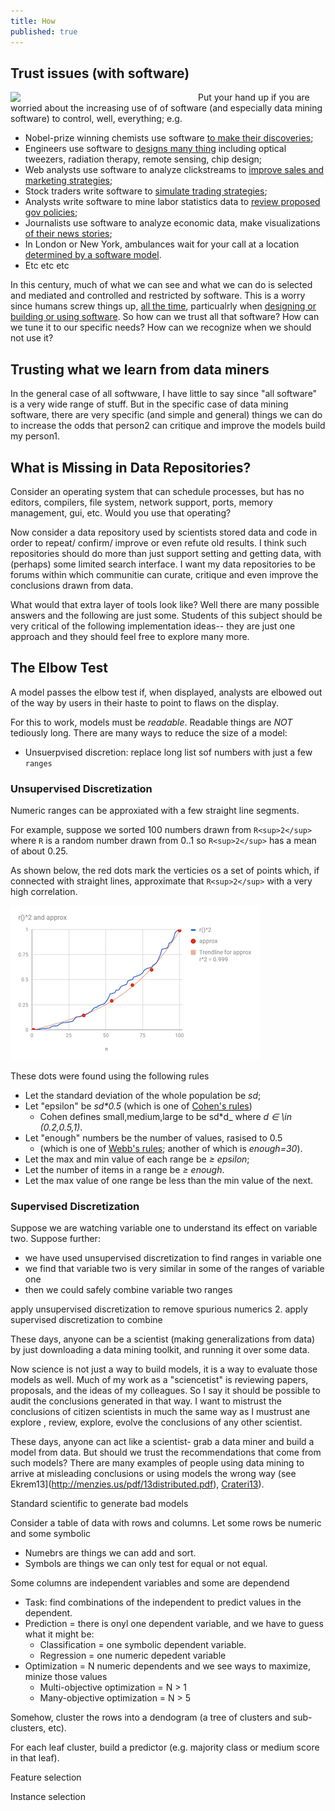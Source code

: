 ```yaml
---
title: How
published: true
---
```


## Trust issues (with software)

<img src="http://www.publicdomainpictures.net/pictures/80000/t2/silhouette-boy-with-hands-up.jpg" align=left width=300>
Put your hand up if you are worried about the
increasing use of of
software (and especially data mining software) to control, well, everything; e.g.

- Nobel-prize winning chemists use software  [to make their discoveries](http://goo.gl/Lwensc); 
- Engineers use software to [designs many thing]( http://goo.gl/qBMyIZ)
  including optical tweezers, radiation therapy, remote sensing,  chip design;  
- Web analysts use software  to analyze clickstreams to [improve sales and marketing strategies](http://goo.gl/b26CfY);
- Stock traders write software to [simulate trading strategies](http://www.quantopian.com);
- Analysts write software  to mine   labor statistics data to [review proposed gov policies](http://goo.gl/X4kgnc);
- Journalists use software   to analyze economic data, make visualizations [of their news stories](http://fivethirtyeight.com);
- In London or New York,  ambulances wait for your call at a location [determined by a software model](http://goo.gl/8SMd1p).
- Etc etc etc  


In this century, much of what we can see and what we can do is selected and mediated and
controlled  and restricted by software.  This is a worry since
humans screw things up, [all the
time](https://en.wikipedia.org/wiki/List_of_cognitive_biases),
particualrly when [designing or building or using
software](http://seclists.org/risks/).
So how can we  trust  all that software?
How can
we tune it to our specific needs? How can we recognize when we should not use it?


## Trusting what we learn from data miners

In the general case of all softwware, I have little to say since "all software" is a very wide range of stuff.
But in the specific case of data mining software, there are very specific (and simple and general) things
we can do to increase the odds that person2 can critique and improve the models build my person1.



## What is Missing in Data Repositories?

Consider an operating system that can schedule processes, but has
no editors, compilers, file system, network support, ports, memory
management, gui, etc. Would you use that operating?

Now consider a data repository used by scientists stored data and
code in order to repeat/ confirm/ improve or even refute old results.
I think such repositories should do more than just support setting
and getting data, with (perhaps) some limited search interface. I
want my data repositories to be forums within which communitie can
curate, critique and even improve the conclusions drawn from data.

What would that extra layer of tools look like? 
Well there are many possible answers and the following are just some.
Students of this subject should be very critical of the following 
implementation ideas-- they are just one approach and they should
feel free to explore many more.

## The Elbow Test

A model passes the elbow test if, when displayed,
analysts are elbowed out of the way by
users in their haste to point to flaws on the display.

For this to work, models must be _readable_. Readable things are _NOT_ tediously long. There are many ways to reduce the size of a model:

- Unsuerpvised discretion: replace long list sof numbers
  with just a few `ranges`
### Unsupervised Discretization

Numeric ranges can be approxiated with a few  straight
line segments.

For example, suppose we sorted 100 numbers drawn from 
`R<sup>2</sup>`
where `R` is a random number drawn from 0..1 so 
`R<sup>2</sup>`  has a mean of about 0.25. 

As shown below, the red dots mark the verticies os a set
of points which, if connected with straight lines,
approximate that `R<sup>2</sup>` with a very high
correlation. 

![](img/unsuper.png)

These dots were found using the following rules

- Let the standard deviation of the whole population be _sd_;
- Let "epsilon" be _sd*0.5_ (which is one of [Cohen's rules](https://en.wikipedia.org/wiki/Effect_size#Cohen.27s_d))
     - Cohen defines small,medium,large to be sd*d_ where 
        _d &isin; \in (0.2,0.5,1)_. 
- Let "enough" numbers be the number of values, rasised to 0.5 
     - (which is one of [Webb's rules](); another of which is
       _enough=30_).
- Let the max and min value of each range be _&ge; epsilon_;
- Let the number of items in  a range be _&ge; enough_.
- Let the max value of one range be less than the min value
  of the next.

### Supervised Discretization

Suppose we are watching variable one to understand its
effect on variable two. Suppose further:

- we have used unsupervised
discretization to find ranges in variable one
- we find that variable two is very similar in some
  of the ranges of variable one
- then we could safely combine variable two ranges

apply unsupervised discretization to remove spurious numerics
2.  apply supervised discretization to combine

These days,
anyone can be a scientist (making generalizations from data)  by
just downloading a data mining toolkit, and running it over some data.

Now science is not just a way to build models, it is a way to evaluate
those models as well. Much of my work as a "sciencetist" is reviewing
papers, proposals, and the ideas of my colleagues.
So I say
it should be possible to audit the conclusions generated
in that way.
I 
want to  mistrust the conclusions of citizen scientists in
much the same way as I mustrust
ane explore , review, explore, evolve the conclusions of any other scientist. 



These days, anyone can act like a scientist- grab a data miner and build a model from data. But
should we trust the recommendations that come from such models? There are many examples of
people using data mining to arrive at misleading
conclusions or using models the wrong way (see Ekrem13](http://menzies.us/pdf/13distributed.pdf),  [Crateri13](https://ocw.mit.edu/courses/engineering-systems-division/esd-864-modeling-and-assessment-for-policy-spring-2013/projects/student-work/MITESD_864S13_NASA_Colbia.pdf)).

Standard scientific 
to generate bad models

Consider a table of data with rows and columns.
Let some rows be numeric and some symbolic 

- Numebrs are things we can add and sort. 
- Symbols are things we can only test for equal or not equal.

Some columns are independent variables and some are dependend

- Task: find combinations of the independent to predict values in the dependent.
- Prediction = there is onyl one dependent variable, and we have to guess what it might be:
   - Classification = one symbolic dependent variable. 
   - Regression = one numeric depedent variable
- Optimization =  N numeric dependents and we see ways to maximize, minize those values
   - Multi-objective optimization = N > 1
   - Many-objective optimization = N > 5


Somehow, cluster the rows into a dendogram (a tree of clusters and sub-clusters, etc).

For each leaf cluster, build a predictor (e.g. majority class or medium score in that leaf).

Feature selection

Instance selection
